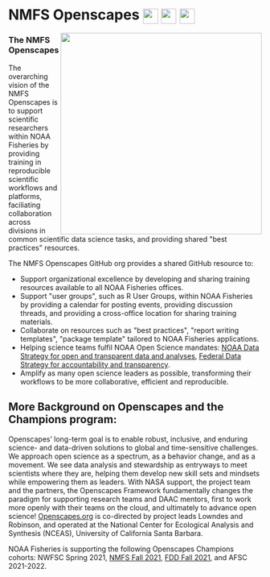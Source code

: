 # NMFS Openscapes <a href="https://nmfs-openscapes.github.io/2-Training/"><img align="center" src="https://github.com/nmfs-openscapes/.github/blob/main/profile/training-white.png" height="30"></a> <a href="https://nmfs-openscapes.github.io/About/"><img align="center" src="https://github.com/nmfs-openscapes/.github/blob/main/profile/repos.png" height="30"></a> <a href="https://calendar.google.com/calendar/embed?src=noaa.gov_60rfn7ml9rpchl63vs4af9n018%40group.calendar.google.com&ctz=America%2FLos_Angeles"><img align="center" src="https://github.com/nmfs-openscapes/.github/blob/main/profile/calendar.png" height="30"></a>

<!-- Code to make buttons https://www.imagefu.com/create/button#%7B%22content%22:%22%3Cspan+style=%5C%22font-family:+&quot;Open+Sans&quot;,+sans-serif;+color:+rgb(0,+0,+255);+text-shadow:+rgb(51,+51,+51)+1px+1px+0px;+font-size:+17px;%5C%22%3EResources%3C/span%3E%22,%22background%22:%7B%22orientation%22:0,%22stops%22:%5B%7B%22color%22:%22#ffffffff%22,%22offset%22:0%7D,%7B%22color%22:%22#ffffffff%22,%22offset%22:50%7D,%7B%22color%22:%22#ffffffff%22,%22offset%22:100%7D%5D%7D,%22borders%22:%7B%22top%22:%7B%22color%22:%22#0000ffff%22,%22width%22:1%7D,%22right%22:%7B%22color%22:%22#0000ffff%22,%22width%22:1%7D,%22bottom%22:%7B%22color%22:%22#0000ffff%22,%22width%22:1%7D,%22left%22:%7B%22color%22:%22#0000ffff%22,%22width%22:1%7D%7D,%22corners%22:%7B%22topLeft%22:%7B%22horizontalRadius%22:5,%22verticalRadius%22:5%7D,%22topRight%22:%7B%22horizontalRadius%22:5,%22verticalRadius%22:5%7D,%22bottomRight%22:%7B%22horizontalRadius%22:5,%22verticalRadius%22:5%7D,%22bottomLeft%22:%7B%22horizontalRadius%22:5,%22verticalRadius%22:5%7D%7D,%22sizeOrPadding%22:%7B%22top%22:10,%22right%22:10,%22left%22:10,%22bottom%22:10%7D,%22shadows%22:%5B%7B%22type%22:0,%22horizontalOffset%22:0,%22verticalOffset%22:0,%22blur%22:2,%22color%22:%22#444444dd%22%7D%5D%7D -->

<img align="right" src="https://github.com/nmfs-openscapes/.github/blob/main/profile/logo-transparent-crop.png" width="400">  



### The NMFS Openscapes

The overarching vision of the NMFS Openscapes is to support scientific researchers within NOAA Fisheries by providing training in reproducible scientific workflows
and platforms, faciliating collaboration across divisions in common scientific data science tasks, and providing shared "best practices" resources.

The NMFS Openscapes GitHub org provides a shared GitHub resource to:

* Support organizational excellence by developing and sharing training resources available to all NOAA Fisheries offices.
* Support "user groups", such as R User Groups, within NOAA Fisheries by providing a calendar for posting events, providing discussion threads, and providing a cross-office location for sharing training materials.
* Collaborate on resources such as "best practices", "report writing templates", "package template" tailored to NOAA Fisheries applications.
* Helping science teams fulfil NOAA Open Science mandates: [NOAA Data Strategy for open and transparent data and analyses](https://sciencecouncil.noaa.gov/Portals/0/2020%20Data%20Strategy.pdf?ver=2020-09-17-150024-997), 
[Federal Data Strategy for accountability and transparency](https://strategy.data.gov/).
* Amplify as many open science leaders as possible, transforming their workflows to be more collaborative, efficient and reproducible.

## More Background on Openscapes and the Champions program:

Openscapes’ long-term goal is to enable robust, inclusive, and enduring science- and data-driven solutions to global and time-sensitive challenges. We approach open science as a spectrum, as a behavior change, and as a movement. We see data analysis and stewardship as entryways to meet scientists where they are, helping them develop new skill sets and mindsets while empowering them as leaders. With NASA support, the project team and the partners, the Openscapes Framework fundamentally changes the paradigm for supporting research teams and DAAC mentors, first to work more openly with their teams on the cloud, and ultimately to advance open science! [Openscapes.org](https://openscapes.org/) is co-directed by project leads Lowndes and Robinson, and operated at the National Center for Ecological Analysis and Synthesis (NCEAS), University of California Santa Barbara.

NOAA Fisheries is supporting the following Openscapes Champions cohorts: NWFSC Spring 2021, [NMFS Fall 2021](https://openscapes.github.io/2021-noaa-nmfs/), 
[FDD Fall 2021](https://openscapes.github.io/2021-fdd/), and AFSC 2021-2022.

